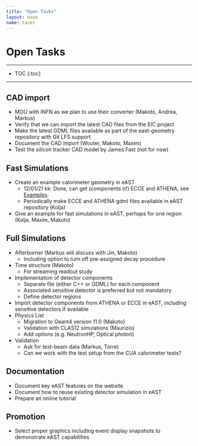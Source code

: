 ```yaml
---
title: "Open Tasks"
layout: base
name: tasks
---
```


<h1> Open Tasks</h1>

---

* TOC
{:toc}

---

## CAD import

* MOU with INFN as we plan to use their converter (Makoto, Andrea, Markus)
* Verify that we can import the latest CAD files from the EIC project
* Make the latest GDML files available as part of the east-geometry repository with Git LFS support
* Document the CAD import (Wouter, Makoto, Maxim)
* Test the silicon tracker CAD model by James Fast (not for now)

## Fast Simulations

* Create an example calorimeter geometry in eAST
  * 12/01/21 kk: Done, can get (components of) ECCE and ATHENA, see [Examples](examples).
  * Periodically make ECCE and ATHENA gdml files available in eAST repository (Kolja)
* Give an example for fast simulations in eAST, perhaps for one region (Kolja, Maxim, Makoto)

## Full Simulations

* Afterburner (Markus will discuss with Jin, Makoto)
  * Including option to turn off pre-assigned decay procedure
* Time structure (Makoto)
  * For streaming readout study
* Implementation of detector components
  * Separate file (either C++ or GDML) for each component
  * Associated sensitive detector is preferred but not mandatory
  * Define detector regions
* Import detector components from ATHENA or ECCE in eAST, including sensitive detectors if available
* Physics List
  * Migration to Geant4 version 11.0 (Makoto)
  * Validation with CLAS12 simulations (Maurizio)
  * Add options (e.g. NeutronHP, Optical photon)
* Validation
  * Ask for test-beam data (Markus, Torre)
  * Can we work with the test setup from the CUA calorimeter tests?

## Documentation

* Document key eAST features on the website
* Document how to reuse existing detector simulation in eAST
* Prepare an online tutorial

## Promotion

* Select proper graphics including event display snapshots to demonstrate eAST capabilities
